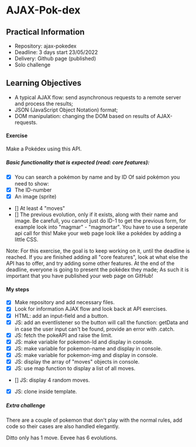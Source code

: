 # AJAX-Pok-dex

## Practical Information
- Repository: ajax-pokedex
- Deadline: 3 days start 23/05/2022
- Delivery: Github page (published)
- Solo challenge

## Learning Objectives
- A typical AJAX flow: send asynchronous requests to a remote server and process the results;
- JSON (JavaScript Object Notation) format;
- DOM manipulation: changing the DOM based on results of AJAX-requests.

#### Exercise
Make a Pokédex using this API.

##### Basic functionality that is expected (read: core features):
- [x] You can search a pokémon by name and by ID
Of said pokémon you need to show:
- [x] The ID-number
- [x] An image (sprite)
- [] At least 4 "moves"
- [] The previous evolution, only if it exists, along with their name and image. Be carefull, you cannot just do ID-1 
to get the previous form, for example look into "magmar" - "magmortar". You have to use a seperate api call for this!
Make your web page look like a pokédex by adding a little CSS.

Note: For this exercise, the goal is to keep working on it, until the deadline is reached. If you are finished adding 
all "core features", look at what else the API has to offer, and try adding some other features. At the end of the 
deadline, everyone is going to present the pokédex they made; As such it is important that you have published your 
web page on GitHub!

#### My steps
- [x] Make repository and add necessary files.
- [x] Look for information AJAX flow and look back at API exercises.
- [x] HTML: add an input-field and a button.
- [x] JS: add an eventlistener so the button will call the function: getData and in case
the user input can't be found, provide an error with .catch.
- [x] JS: fetch the pokeAPI and raise the limit.
- [x] JS: make variable for pokemon-Id and display in console.
- [x] JS: make variable for pokemon-name and display in console.
- [x] JS: make variable for pokemon-img and display in console. 
- [x] JS: display the array of "moves" objects in console.
- [x] JS: use map function to display a list of all moves.
- [] JS: display 4 random moves.
- [x] JS: clone inside template.








##### Extra challenge

There are a couple of pokemon that don't play with the normal rules, add code so their cases are also handled elegantly.

Ditto only has 1 move.
Eevee has 6 evolutions.